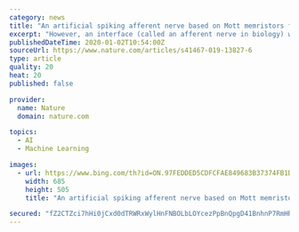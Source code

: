 ```yaml
---
category: news
title: "An artificial spiking afferent nerve based on Mott memristors for neurorobotics"
excerpt: "However, an interface (called an afferent nerve in biology) with the environment, which converts the analog signal from sensors into spikes in spiking neural networks, is yet to be demonstrated. Here we propose and experimentally demonstrate an artificial spiking afferent nerve based on highly reliable NbO x Mott memristors for the first time."
publishedDateTime: 2020-01-02T10:54:00Z
sourceUrl: https://www.nature.com/articles/s41467-019-13827-6
type: article
quality: 20
heat: 20
published: false

provider:
  name: Nature
  domain: nature.com

topics:
  - AI
  - Machine Learning

images:
  - url: https://www.bing.com/th?id=ON.97FEDDED5CDFCFAE849683B37374FB1D
    width: 685
    height: 505
    title: "An artificial spiking afferent nerve based on Mott memristors for neurorobotics"

secured: "fZ2CTZci7hHi0jCxd0dTRWRxWylHnFNBOLbLOYcezPpBnQpgD41BnhnP7RmHRsYSm4v5/5cwXXZrJXXNqdQ5v/jVmXojfd5vQ+PQBdZlWsFine99/fQmXOuxNfq6kbvxbVHQ8AoTbpnk3ZtnJUi7lFS2MBl28v7Zxga7eaf1M+mfkFmKxUYMuJjg8TrJetotCrw+n8WRSa9hmPF0FvTEVgZclPzepZqljl0AGrrOd5UYZwR+B6YfWESMS6sjkED/f/S4Bnm/3VRNPx79bMbo9A==;AbtfmfO55FZwLBx2htG89A=="
---
```


